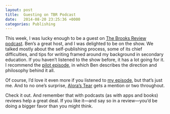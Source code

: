 ```yaml
---
layout: post
title:  Guesting on TBR Podcast
date:   2014-08-20 23:25:36 +0000
categories: Publishing
---
```


This week, I was lucky enough to be a guest on <a href="https://podcast.brooksreview.net">The Brooks Review</a><a href="https://podcast.brooksreview.net"> podcast</a>. Ben’s a great host, and I was delighted to be on the show. We talked mostly about the self-publishing process, some of its chief difficulties, and tips for writing framed around my background in secondary education. If you haven’t listened to the show before, it has a lot going for it. I recommend the <a href="https://podcast.brooksreview.net/episode/25">pilot episode</a>, in which Ben describes the direction and philosophy behind it all.

Of course, I’d love it even more if you listened to <a href="https://podcast.brooksreview.net/episode/81">my episode</a>, but that’s just me. And to no one’s surprise, <a href="/buy-the-book">Alora’s Tear</a> gets a mention or two throughout.

Check it out. And remember that with podcasts (as with apps and books) reviews help a great deal. If you like it—and say so in a review—you’d be doing a bigger favor than you might think.
